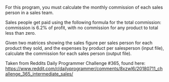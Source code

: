 For this program, you must calculate the monthly commission of each sales person in 
a sales team.

Sales people get paid using the following formula for the total commission: commission is 6.2% of 
profit, with no commission for any product to total less than zero.

Given two matrices showing the sales figure per sales person for each product they sold, and the 
expenses by product per salesperson (input file), calculate the commission for each sales person (output file).


Taken from Reddits Daily Programmer Challenge #365, 
found here: https://www.reddit.com/r/dailyprogrammer/comments/8xzwl6/20180711_challenge_365_intermediate_sales/

